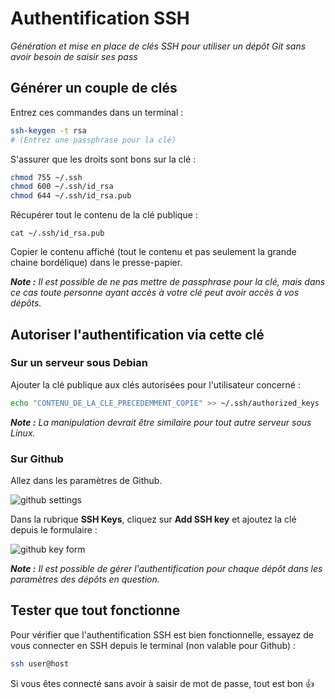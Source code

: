 # Authentification SSH

*Génération et mise en place de clés SSH pour utiliser un dépôt Git sans avoir besoin de saisir ses pass*

## Générer un couple de clés

Entrez ces commandes dans un terminal :

```bash
ssh-keygen -t rsa
# (Entrez une passphrase pour la clé)
```

S'assurer que les droits sont bons sur la clé :

```bash
chmod 755 ~/.ssh
chmod 600 ~/.ssh/id_rsa
chmod 644 ~/.ssh/id_rsa.pub
```

Récupérer tout le contenu de la clé publique :

```
cat ~/.ssh/id_rsa.pub
```

Copier le contenu affiché (tout le contenu et pas seulement la grande chaine bordélique) dans le presse-papier.

*__Note :__ Il est possible de ne pas mettre de passphrase pour la clé, mais dans ce cas toute personne ayant accès à votre clé peut avoir accès à vos dépôts.*

## Autoriser l'authentification via cette clé


### Sur un serveur sous Debian

Ajouter la clé publique aux clés autorisées pour l'utilisateur concerné :

```bash
echo "CONTENU_DE_LA_CLE_PRECEDEMMENT_COPIE" >> ~/.ssh/authorized_keys
```

*__Note :__ La manipulation devrait être similaire pour tout autre serveur sous Linux.*

### Sur Github

Allez dans les paramètres de Github.

![github settings](http://www.dorian-marchal.com/assets/ssh-github-settings.png)

Dans la rubrique __SSH Keys__, cliquez sur __Add SSH key__ et ajoutez la clé depuis le formulaire :

![github key form](http://www.dorian-marchal.com/assets/ssh-github-key.png)

*__Note :__ Il est possible de gérer l'authentification pour chaque dépôt dans les paramètres des dépôts en question.*

## Tester que tout fonctionne

Pour vérifier que l'authentification SSH est bien fonctionnelle, essayez de vous connecter en SSH depuis le terminal (non valable pour Github) :

```bash
ssh user@host
```

Si vous êtes connecté sans avoir à saisir de mot de passe, tout est bon :+1:
